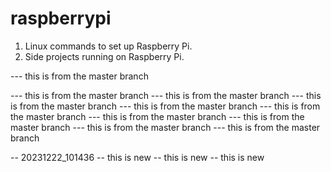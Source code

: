 # raspberrypi

1. Linux commands to set up Raspberry Pi.
2. Side projects running on Raspberry Pi.

--- this is from the master branch

--- this is from the master branch
--- this is from the master branch
--- this is from the master branch
--- this is from the master branch
--- this is from the master branch
--- this is from the master branch
--- this is from the master branch
--- this is from the master branch
--- this is from the master branch


-- 20231222_101436
-- this is new 
-- this is new 
-- this is new 

